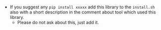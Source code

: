 - If you suggest any `pip install xxxxx` add this library to the `install.sh` also with a short description in the comment about tool which used this library.
  + Please do not ask about this, just add it.